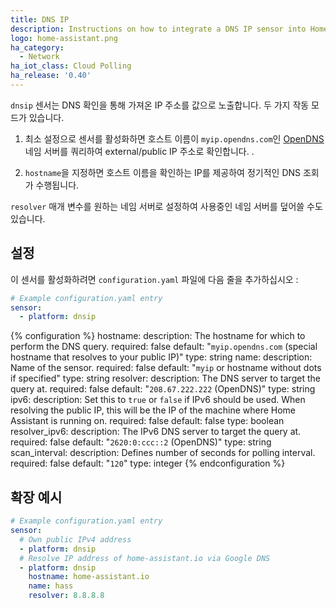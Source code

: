 ```yaml
---
title: DNS IP
description: Instructions on how to integrate a DNS IP sensor into Home Assistant.
logo: home-assistant.png
ha_category:
  - Network
ha_iot_class: Cloud Polling
ha_release: '0.40'
---
```


`dnsip` 센서는 DNS 확인을 통해 가져온 IP 주소를 값으로 노출합니다. 두 가지 작동 모드가 있습니다.

1. 최소 설정으로 센서를 활성화하면 호스트 이름이 `myip.opendns.com`인 [OpenDNS](https://www.opendns.com/) 네임 서버를 쿼리하여 external/public IP 주소로 확인합니다. .

2. `hostname`을 지정하면 호스트 이름을 확인하는 IP를 제공하여 정기적인 DNS 조회가 수행됩니다.

`resolver` 매개 변수를 원하는 네임 서버로 설정하여 사용중인 네임 서버를 덮어쓸 수도 있습니다.

## 설정

이 센서를 활성화하려면 `configuration.yaml` 파일에 다음 줄을 추가하십시오 :

```yaml
# Example configuration.yaml entry
sensor:
  - platform: dnsip
```

{% configuration %}
hostname:
  description: The hostname for which to perform the DNS query.
  required: false
  default: "`myip.opendns.com` (special hostname that resolves to your public IP)"
  type: string
name:
  description: Name of the sensor.
  required: false
  default: "`myip` or hostname without dots if specified"
  type: string
resolver:
  description: The DNS server to target the query at.
  required: false
  default: "`208.67.222.222` (OpenDNS)"
  type: string
ipv6:
  description: Set this to `true` or `false` if IPv6 should be used. When resolving the public IP, this will be the IP of the machine where Home Assistant is running on.
  required: false
  default: false
  type: boolean
resolver_ipv6:
  description: The IPv6 DNS server to target the query at.
  required: false
  default: "`2620:0:ccc::2` (OpenDNS)"
  type: string
scan_interval:
  description: Defines number of seconds for polling interval.
  required: false
  default: "`120`"
  type: integer
{% endconfiguration %}

## 확장 예시

```yaml
# Example configuration.yaml entry
sensor:
  # Own public IPv4 address
  - platform: dnsip
  # Resolve IP address of home-assistant.io via Google DNS
  - platform: dnsip
    hostname: home-assistant.io
    name: hass
    resolver: 8.8.8.8
```
